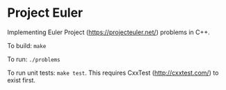 # Project Euler
Implementing Euler Project (https://projecteuler.net/) problems in C++.

To build: `make`

To run: `./problems`

To run unit tests: `make test`. This requires CxxTest (http://cxxtest.com/) to exist first.
